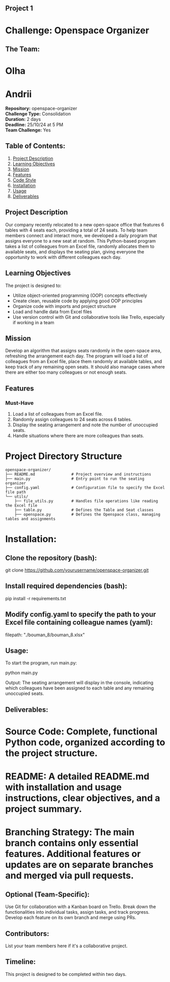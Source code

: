## Project 1
# Challenge: Openspace Organizer

## The Team:
# Olha
# Andrii

**Repository:** openspace-organizer  
**Challenge Type:** Consolidation  
**Duration:** 2 days  
**Deadline:** 25/10/24 at 5 PM  
**Team Challenge:** Yes  

## Table of Contents:
1. [Project Description](#project-description)
2. [Learning Objectives](#learning-objectives)
3. [Mission](#mission)
4. [Features](#features)
5. [Code Style](#code-style)
6. [Installation](#installation)
7. [Usage](#usage)
8. [Deliverables](#deliverables)

## Project Description
Our company recently relocated to a new open-space office that features 6 tables with 4 seats each, providing a total of 24 seats. To help team members connect and interact more, we developed a daily program that assigns everyone to a new seat at random. This Python-based program takes a list of colleagues from an Excel file, randomly allocates them to available seats, and displays the seating plan, giving everyone the opportunity to work with different colleagues each day.

## Learning Objectives
The project is designed to:
- Utilize object-oriented programming (OOP) concepts effectively
- Create clean, reusable code by applying good OOP principles
- Organize code with imports and project structure
- Load and handle data from Excel files
- Use version control with Git and collaborative tools like Trello, especially if working in a team

## Mission
Develop an algorithm that assigns seats randomly in the open-space area, refreshing the arrangement each day. The program will load a list of colleagues from an Excel file, place them randomly at available tables, and keep track of any remaining open seats. It should also manage cases where there are either too many colleagues or not enough seats.

## Features
### Must-Have
1. Load a list of colleagues from an Excel file.
2. Randomly assign colleagues to 24 seats across 6 tables.
3. Display the seating arrangement and note the number of unoccupied seats.
4. Handle situations where there are more colleagues than seats.

# Project Directory Structure

```plaintext
openspace-organizer/
├── README.md                # Project overview and instructions
├── main.py                  # Entry point to run the seating organizer
├── config.yaml              # Configuration file to specify the Excel file path
└── utils/
    ├── file_utils.py        # Handles file operations like reading the Excel file
    ├── table.py             # Defines the Table and Seat classes
    ├── openspace.py         # Defines the Openspace class, managing tables and assignments
```


# Installation:
## Clone the repository (bash):

git clone https://github.com/yourusername/openspace-organizer.git

## Install required dependencies (bash):

pip install -r requirements.txt

## Modify config.yaml to specify the path to your Excel file containing colleague names (yaml):

filepath: "./bouman_8/bouman_8.xlsx"

## Usage:

To start the program, run main.py:

python main.py

Output: The seating arrangement will display in the console, indicating which colleagues have been assigned to each table and any remaining unoccupied seats.

## Deliverables:
# **Source Code**: Complete, functional Python code, organized according to the project structure.
# **README**: A detailed README.md with installation and usage instructions, clear objectives, and a project summary.
# **Branching Strategy**: The main branch contains only essential features. Additional features or updates are on separate branches and merged via pull requests.

## Optional (Team-Specific):

Use Git for collaboration with a Kanban board on Trello.
Break down the functionalities into individual tasks, assign tasks, and track progress.
Develop each feature on its own branch and merge using PRs.

## Contributors:
List your team members here if it's a collaborative project.

## Timeline:
This project is designed to be completed within two days.